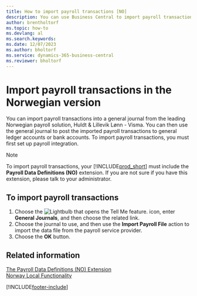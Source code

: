 ```yaml
---
title: How to import payroll transactions [NO]
description: You can use Business Central to import payroll transactions into a general journal from two external payroll solutions.
author: brentholtorf
ms.topic: how-to
ms.devlang: al
ms.search.keywords:
ms.date: 12/07/2023
ms.author: bholtorf
ms.service: dynamics-365-business-central
ms.reviewer: bholtorf
---
```

# Import payroll transactions in the Norwegian version

You can import payroll transactions into a general journal from the leading Norwegian payroll solution, Huldt & Lillevik Lønn - Visma. You can then use the general journal to post the imported payroll transactions to general ledger accounts or bank accounts. To import payroll transactions, you must first set up payroll integration.  

> [!NOTE]  
> To import payroll transactions, your [!INCLUDE[prod_short](../../includes/prod_short.md)] must include the **Payroll Data Definitions (NO)** extension. If you are not sure if you have this extension, please talk to your administrator.  

## To import payroll transactions  

1. Choose the ![Lightbulb that opens the Tell Me feature.](../../media/ui-search/search_small.png "Tell me what you want to do") icon, enter **General Journals**, and then choose the related link.  
2. Choose the journal to use, and then use the **Import Payroll File** action to import the data file from the payroll service provider.  
3. Choose the **OK** button.  

## Related information

[The Payroll Data Definitions (NO) Extension](ui-extensions-payroll-data-definitions-no.md)  
[Norway Local Functionality](norway-local-functionality.md)  


[!INCLUDE[footer-include](../../includes/footer-banner.md)]
